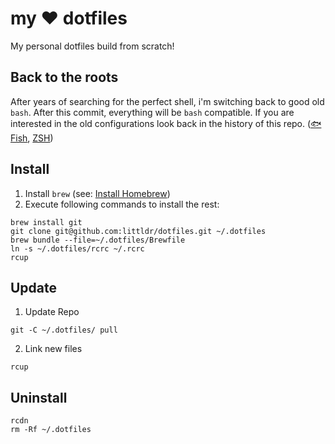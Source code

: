 # my :heart: dotfiles

My personal dotfiles build from scratch!

## Back to the roots

After years of searching for the perfect shell, i'm switching back to good old `bash`.
After this commit, everything will be `bash` compatible.
If you are interested in the old configurations look back in the history of this repo.
([:fish: Fish](https://github.com/littldr/dotfiles/tree/05ce8e4d4df4fa6d8b5fea55e12fc9c0b7030832), [ZSH](https://github.com/littldr/dotfiles/tree/380d1ad3dea2ae6ab9c8f52e3c6b29ebaf5a4fcb))

## Install

1. Install `brew` (see: [Install Homebrew](http://brew.sh/))
2. Execute following commands to install the rest:
  ```
  brew install git
  git clone git@github.com:littldr/dotfiles.git ~/.dotfiles
  brew bundle --file=~/.dotfiles/Brewfile
  ln -s ~/.dotfiles/rcrc ~/.rcrc
  rcup
  ```

## Update

1. Update Repo
```
git -C ~/.dotfiles/ pull
```

2. Link new files
```
rcup
```

## Uninstall

```
rcdn
rm -Rf ~/.dotfiles
```
